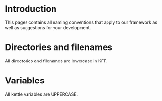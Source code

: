# Introduction #
This pages contains all naming conventions that apply to our framework as well as suggestions for your development.

# Directories and filenames #
All directories and filenames are lowercase in KFF.

# Variables #
All kettle variables are UPPERCASE.